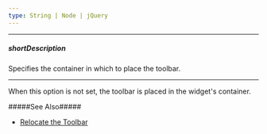 ```yaml
---
type: String | Node | jQuery
---
```

---
##### shortDescription
Specifies the container in which to place the toolbar.

---
When this option is not set, the toolbar is placed in the widget's container.

#####See Also#####
- [Relocate the Toolbar](/concepts/05%20Widgets/HtmlEditor/10%20Toolbar/35%20Relocate%20the%20Toolbar.md '/Documentation/Guide/Widgets/HtmlEditor/Toolbar/Relocate_the_Toolbar/')